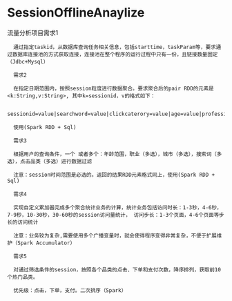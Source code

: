 # SessionOfflineAnaylize
流量分析项目需求1

      通过指定taskid，从数据库查询任务相关信息，包括starttime，taskParam等，要求通过数据库连接池的方式获取连接，连接池在整个程序的运行过程中只有一份，且链接数量固定（Jdbc+Mysql）

      需求2

      在指定日期范围内，按照session粒度进行数据聚合。要求聚合后的pair RDD的元素是<k:String,v:String>,	其中k=sessionid，v的格式如下：

      sessionid=value|searchword=value|clickcaterory=value|age=value|professional=value|city=value|sex=value

      使用(Spark RDD + Sql)

      需求3

      根据用户的查询条件，一个 或者多个：年龄范围，职业（多选），城市（多选），搜索词（多选），点击品类（多选）进行数据过滤

      注意：session时间范围是必选的。返回的结果RDD元素格式同上，使用(Spark RDD + Sql)

      需求4

      实现自定义累加器完成多个聚合统计业务的计算，统计业务包括访问时长：1-3秒，4-6秒，7-9秒，10-30秒，30-60秒的session访问量统计， 访问步长：1-3个页面，4-6个页面等步长的访问统计

      注意：业务较为复杂,需要使用多个广播变量时，就会使得程序变得非常复杂，不便于扩展维护（Spark Accumulator）

      需求5

      对通过筛选条件的session，按照各个品类的点击、下单和支付次数，降序排列，获取前10个热门品类。

      优先级：点击，下单，支付。二次排序（Spark）
